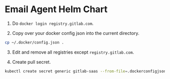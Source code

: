 # Email Agent Helm Chart

1. Do `docker login registry.gitlab.com`.

2. Copy over your docker config json into the current directory.

```bash
cp ~/.docker/config.json .
```

3. Edit and remove all registries except `registry.gitlab.com`.

4. Create pull secret.

```bash
kubectl create secret generic gitlab-saas --from-file=.dockerconfigjson=./config.json --type=kubernetes.io/dockerconfigjson
```
